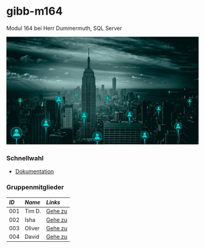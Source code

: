 # gibb-m164
Modul 164 bei Herr Dummermuth, SQL Server

[![Thumbnail](Zusatzmaterial/thumbnail.jpg)](/)

### Schnellwahl
- [Dokumentation](Dokumentation/IET-164_Dokumentation_Dummermuth.docx?raw=1)

### Gruppenmitglieder
| ***ID*** | ***Name*** | ***Links***              |
| :----- | :------- |:-----------------------|
| 001    | Tim D.   | [Gehe zu](Student_001) |
| 002    | Isha     | [Gehe zu](Student_002) |
| 003    | Oliver   | [Gehe zu](Student_003) |
| 004    | David    | [Gehe zu](Student_004) |
